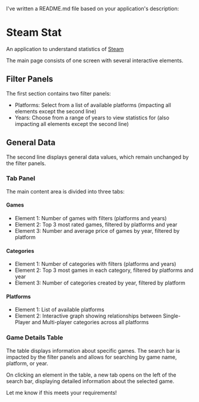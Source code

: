 I've written a README.md file based on your application's description:

# Steam Stat
An application to understand statistics of [Steam](https://store.steampowered.com)

The main page consists of one screen with several interactive elements.

## Filter Panels
The first section contains two filter panels:
* Platforms: Select from a list of available platforms (impacting all elements except the second line)
* Years: Choose from a range of years to view statistics for (also impacting all elements except the second line)

## General Data
The second line displays general data values, which remain unchanged by the filter panels.

### Tab Panel
The main content area is divided into three tabs:
#### Games

* Element 1: Number of games with filters (platforms and years)
* Element 2: Top 3 most rated games, filtered by platforms and year
* Element 3: Number and average price of games by year, filtered by platform

#### Categories

* Element 1: Number of categories with filters (platforms and years)
* Element 2: Top 3 most games in each category, filtered by platforms and year
* Element 3: Number of categories created by year, filtered by platform

#### Platforms

* Element 1: List of available platforms
* Element 2: Interactive graph showing relationships between Single-Player and Multi-player categories across all platforms

### Game Details Table
The table displays information about specific games. The search bar is impacted by the filter panels and allows for searching by game name, platform, or year.

On clicking an element in the table, a new tab opens on the left of the search bar, displaying detailed information about the selected game.

Let me know if this meets your requirements!